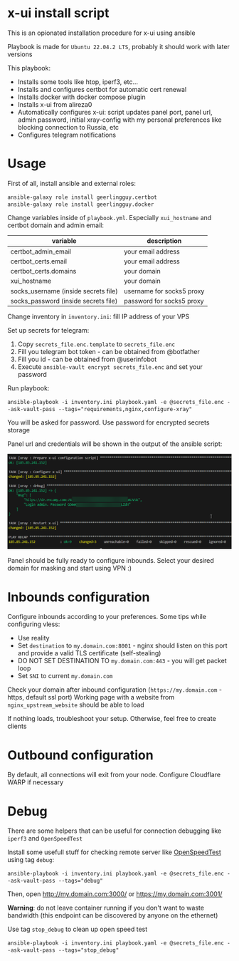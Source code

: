 # x-ui install script

This is an opionated installation procedure for x-ui using ansible

Playbook is made for `Ubuntu 22.04.2 LTS`, probably it should work with later versions

This playbook:
- Installs some tools like htop, iperf3, etc...
- Installs and configures certbot for automatic cert renewal
- Installs docker with docker compose plugin
- Installs x-ui from alireza0
- Automatically configures x-ui: script updates panel port, panel url, admin password, initial xray-config with my personal preferences like blocking connection to Russia, etc
- Configures telegram notifications

# Usage

First of all, install ansible and external roles:

```
ansible-galaxy role install geerlingguy.certbot
ansible-galaxy role install geerlingguy.docker
```

Change variables inside of `playbook.yml`. Especially `xui_hostname` and certbot domain and admin email:

| variable | description |
|----------|-------------|
| certbot_admin_email | your email address |
| certbot_certs.email | your email address |
| certbot_certs.domains | your domain |
| xui_hostname | your domain |
| socks_username (inside secrets file) | username for socks5 proxy |
| socks_password (inside secrets file) | password for socks5 proxy |

Change inventory in `inventory.ini`: fill IP address of your VPS

Set up secrets for telegram:
1. Copy `secrets_file.enc.template` to `secrets_file.enc`
2. Fill you telegram bot token - can be obtained from @botfather
3. Fill you id - can be obtained from @userinfobot
4. Execute `ansible-vault encrypt secrets_file.enc` and set your password

Run playbook:

```
ansible-playbook -i inventory.ini playbook.yaml -e @secrets_file.enc --ask-vault-pass --tags="requirements,nginx,configure-xray"
```

You will be asked for password. Use password for encrypted secrets storage

Panel url and credentials will be shown in the output of the ansible script:

![credentials](./images/credentials.png)

Panel should be fully ready to configure inbounds. Select your desired domain for masking and start using VPN :)

# Inbounds configuration

Configure inbounds according to your preferences. Some tips while configuring vless:
- Use reality
- Set `destination` to `my.domain.com:8001` - nginx should listen on this port and provide a valid TLS certificate (self-stealing)
- DO NOT SET DESTINATION TO `my.domain.com:443` - you will get packet loop
- Set `SNI` to current `my.domain.com`

Check your domain after inbound configuration (`https://my.domain.com` - https, default ssl port)
Working page with a website from `nginx_upstream_website` should be able to load

If nothing loads, troubleshoot your setup. Otherwise, feel free to create clients

# Outbound configuration

By default, all connections will exit from your node. Configure Cloudflare WARP if necessary

# Debug

There are some helpers that can be useful for connection debugging like `iperf3` and `OpenSpeedTest`

Install some usefull stuff for checking remote server like [OpenSpeedTest](https://github.com/openspeedtest/Speed-Test) using tag `debug`:

```
ansible-playbook -i inventory.ini playbook.yaml -e @secrets_file.enc --ask-vault-pass --tags="debug"
```

Then, open http://my.domain.com:3000/ or https://my.domain.com:3001/

**Warning**: do not leave container running if you don't want to waste bandwidth (this endpoint can be discovered by anyone on the ethernet)

Use tag `stop_debug` to clean up open speed test

```
ansible-playbook -i inventory.ini playbook.yaml -e @secrets_file.enc --ask-vault-pass --tags="stop_debug"
```

